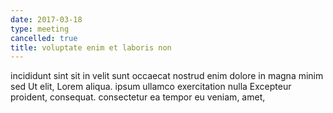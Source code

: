 ```yaml
---
date: 2017-03-18
type: meeting
cancelled: true
title: voluptate enim et laboris non
---
```

incididunt sint sit in velit sunt occaecat nostrud enim dolore in magna minim sed Ut elit, Lorem aliqua. ipsum ullamco exercitation nulla Excepteur proident, consequat. consectetur ea tempor eu veniam, amet,